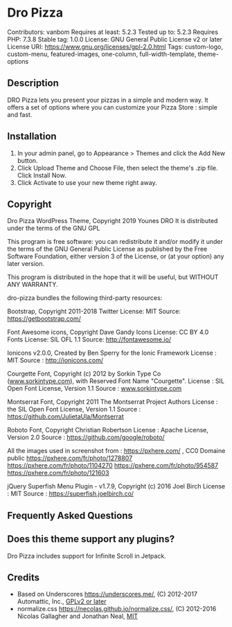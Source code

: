 
# Dro Pizza
Contributors: vanbom
Requires at least: 5.2.3
Tested up to: 5.2.3
Requires PHP: 7.3.8
Stable tag: 1.0.0
License: GNU General Public License v2 or later
License URI: https://www.gnu.org/licenses/gpl-2.0.html
Tags:  custom-logo, custom-menu, featured-images, one-column, full-width-template, theme-options

## Description 

DRO Pizza lets you present your pizzas in a simple and modern way. It offers a set of options where you can customize your Pizza Store : simple and fast.

## Installation

1. In your admin panel, go to Appearance > Themes and click the Add New button.
2. Click Upload Theme and Choose File, then select the theme's .zip file. Click Install Now.
3. Click Activate to use your new theme right away.

## Copyright 

Dro Pizza  WordPress Theme, Copyright 2019 Younes DRO
It is distributed under the terms of the GNU GPL

This program is free software: you can redistribute it and/or modify
it under the terms of the GNU General Public License as published by
the Free Software Foundation, either version 3 of the License, or
(at your option) any later version.

This program is distributed in the hope that it will be useful, but WITHOUT ANY WARRANTY.

dro-pizza bundles the following third-party resources:

Bootstrap, Copyright 2011-2018 Twitter
License: MIT
Source: https://getbootstrap.com/

Font Awesome icons, Copyright Dave Gandy
Icons License: CC BY 4.0 
Fonts License: SIL OFL 1.1 
Source: http://fontawesome.io/

Ionicons v2.0.0,  Created by Ben Sperry for the Ionic Framework
License : MIT
Source  :  http://ionicons.com/

Courgette Font, Copyright (c) 2012 by Sorkin Type Co (www.sorkintype.com), with Reserved Font Name "Courgette".
License : SIL Open Font License, Version 1.1
Source : www.sorkintype.com

Montserrat Font, Copyright 2011 The Montserrat Project Authors
License : the SIL Open Font License, Version 1.1
Source : https://github.com/JulietaUla/Montserrat

Roboto Font, Copyright Christian Robertson
License :  Apache License, Version 2.0
Source :  https://github.com/google/roboto/

All the images used in screenshot  from : https://pxhere.com/ ,  CC0 Domaine public
https://pxhere.com/fr/photo/1278807
https://pxhere.com/fr/photo/1104270
https://pxhere.com/fr/photo/954587
https://pxhere.com/fr/photo/121603


jQuery Superfish Menu Plugin - v1.7.9, Copyright (c) 2016 Joel Birch
License : MIT
Source  : https://superfish.joelbirch.co/

## Frequently Asked Questions

## Does this theme support any plugins?

Dro Pizza includes support for Infinite Scroll in Jetpack.

## Credits 

* Based on Underscores https://underscores.me/, (C) 2012-2017 Automattic, Inc., [GPLv2 or later](https://www.gnu.org/licenses/gpl-2.0.html)
* normalize.css https://necolas.github.io/normalize.css/, (C) 2012-2016 Nicolas Gallagher and Jonathan Neal, [MIT](https://opensource.org/licenses/MIT)
